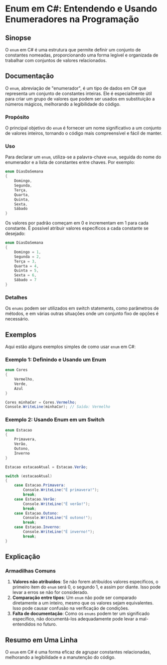 <!--
Meta Description: # Enum em C#: Entendendo e Usando Enumeradores na Programação ## Sinopse O `enum` em C# é uma estrutura que permite definir um conjunto de constantes ...
Meta Keywords: enum, valores, estacao, console, writeline
-->

# Enum em C#: Entendendo e Usando Enumeradores na Programação

## Sinopse
O `enum` em C# é uma estrutura que permite definir um conjunto de constantes nomeadas, proporcionando uma forma legível e organizada de trabalhar com conjuntos de valores relacionados.

## Documentação
O `enum`, abreviação de "enumerador", é um tipo de dados em C# que representa um conjunto de constantes inteiras. Ele é especialmente útil para criar um grupo de valores que podem ser usados em substituição a números mágicos, melhorando a legibilidade do código.

### Propósito
O principal objetivo do `enum` é fornecer um nome significativo a um conjunto de valores inteiros, tornando o código mais compreensível e fácil de manter.

### Uso
Para declarar um `enum`, utiliza-se a palavra-chave `enum`, seguida do nome do enumerador e a lista de constantes entre chaves. Por exemplo:

```csharp
enum DiasDaSemana
{
    Domingo,
    Segunda,
    Terça,
    Quarta,
    Quinta,
    Sexta,
    Sábado
}
```

Os valores por padrão começam em 0 e incrementam em 1 para cada constante. É possível atribuir valores específicos a cada constante se desejado:

```csharp
enum DiasDaSemana
{
    Domingo = 1,
    Segunda = 2,
    Terça = 3,
    Quarta = 4,
    Quinta = 5,
    Sexta = 6,
    Sábado = 7
}
```

### Detalhes
Os `enums` podem ser utilizados em switch statements, como parâmetros de métodos, e em várias outras situações onde um conjunto fixo de opções é necessário.

## Exemplos
Aqui estão alguns exemplos simples de como usar `enum` em C#:

### Exemplo 1: Definindo e Usando um Enum
```csharp
enum Cores
{
    Vermelho,
    Verde,
    Azul
}

Cores minhaCor = Cores.Vermelho;
Console.WriteLine(minhaCor); // Saída: Vermelho
```

### Exemplo 2: Usando Enum em um Switch
```csharp
enum Estacao
{
    Primavera,
    Verão,
    Outono,
    Inverno
}

Estacao estacaoAtual = Estacao.Verão;

switch (estacaoAtual)
{
    case Estacao.Primavera:
        Console.WriteLine("É primavera!");
        break;
    case Estacao.Verão:
        Console.WriteLine("É verão!");
        break;
    case Estacao.Outono:
        Console.WriteLine("É outono!");
        break;
    case Estacao.Inverno:
        Console.WriteLine("É inverno!");
        break;
}
```

## Explicação
### Armadilhas Comuns
1. **Valores não atribuídos**: Se não forem atribuídos valores específicos, o primeiro item do `enum` será 0, o segundo 1, e assim por diante. Isso pode levar a erros se não for considerado.
2. **Comparação entre tipos**: Um `enum` não pode ser comparado diretamente a um inteiro, mesmo que os valores sejam equivalentes. Isso pode causar confusão na verificação de condições.
3. **Falta de documentação**: Como os `enums` podem ter um significado específico, não documentá-los adequadamente pode levar a mal-entendidos no futuro.

## Resumo em Uma Linha
O `enum` em C# é uma forma eficaz de agrupar constantes relacionadas, melhorando a legibilidade e a manutenção do código.